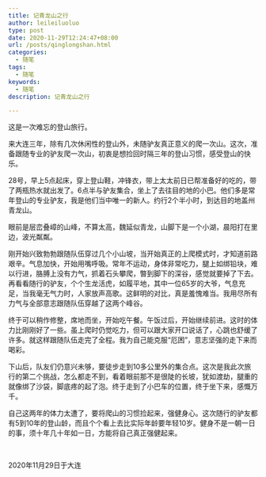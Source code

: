 ```yaml
---
title: 记青龙山之行
author: leileiluoluo
type: post
date: 2020-11-29T12:24:47+08:00
url: /posts/qinglongshan.html
categories:
  - 随笔
tags:
  - 随笔
keywords:
  - 随笔
description: 记青龙山之行

---
```

这是一次难忘的登山旅行。


来大连三年，除有几次休闲性的登山外，未随驴友真正意义的爬一次山。这次，准备跟随专业的驴友爬一次山，初衷是想捡回时隔三年的登山习惯，感受登山的快乐。

28号，早上5点起床，穿上登山鞋，冲锋衣，带上太太前日已帮准备好的吃的，带了两瓶热水就出发了。6点半与驴友集合，坐上了去往目的地的小巴。他们多是常年登山的专业驴友，我是他们当中唯一的新人。约行2个半小时，到达目的地盖州青龙山。

眼前是层峦叠嶂的山峰，不算太高，魏延似青龙，山脚下是一个小湖，晨阳打在里边，波光粼粼。

刚开始兴致勃勃跟随队伍穿过几个小山坡，当开始真正的上爬模式时，才知道前路艰辛。气息加快，开始用嘴呼吸。常年不运动，身体非常吃力，腿上如绑铅块，难以行进，胳膊上没有力气，抓着石头攀爬，暼到脚下的深谷，感觉就要掉了下去。再看看随行的驴友，个个生龙活虎，如履平地，其中一位65岁的大爷，气息充足，当我毫无气力时，人家放声高歌。这鲜明的对比，真是羞愧难当。我用尽所有力气与全部意志跟随队伍穿越了这两个峰谷。

终于可以稍作修整，席地而坐，开始吃午餐。午饭过后，开始继续前进。这时的体力比刚刚好了一些。虽上爬时仍觉吃力，但可以跟大家开口说话了，心跳也舒缓了许多。就这样跟随队伍走完了全程。我为自己能克服“厄困”，意志坚强的走下来而喝彩。

下山后，队友们仍意兴未够，要徒步走到10多公里外的集合点。这次是我此次旅行的第二个挑战，怎么都走不到，看着眼前那不是很陡的长坡，犹如渡劫，腿重的就像绑了沙袋，脚底疼的起了泡。终于走到了小巴车的位置，终于坐下来，感慨万千。

自己这两年的体力太遭了，要将爬山的习惯捡起来，强健身心。这次随行的驴友都有5到10年的登山龄，而且个个看上去比实际年龄要年轻10岁。健身不是一朝一日的事，须十年几十年如一日，方能将自己真正强健起来。



&nbsp;

2020年11月29日于大连
